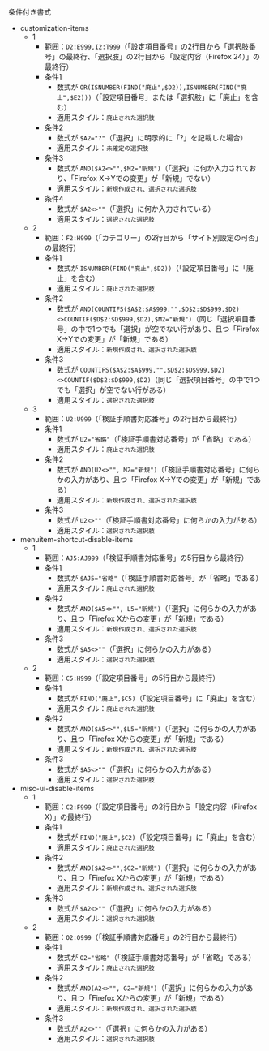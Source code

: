 条件付き書式

 * customization-items
   * 1
     * 範囲：`D2:E999,I2:T999`（「設定項目番号」の2行目から「選択肢番号」の最終行、「選択肢」の2行目から「設定内容（Firefox 24）」の最終行）
     * 条件1
       - 数式が `OR(ISNUMBER(FIND("廃止",$D2)),ISNUMBER(FIND("廃止",$E2)))`（「設定項目番号」または「選択肢」に「廃止」を含む）
       - 適用スタイル：`廃止された選択肢`
     * 条件2
       - 数式が `$A2="?"`（「選択」に明示的に「?」を記載した場合）
       - 適用スタイル：`未確定の選択肢`
     * 条件3
       - 数式が `AND($A2<>"",$M2="新規")`（「選択」に何か入力されており、「Firefox X→Yでの変更」が「新規」でない）
       - 適用スタイル：`新規作成され、選択された選択肢`
     * 条件4
       - 数式が `$A2<>""`（「選択」に何か入力されている）
       - 適用スタイル：`選択された選択肢`
   * 2
     * 範囲：`F2:H999`（「カテゴリー」の2行目から「サイト別設定の可否」の最終行）
     * 条件1
       - 数式が `ISNUMBER(FIND("廃止",$D2))`（「設定項目番号」に「廃止」を含む）
       - 適用スタイル：`廃止された選択肢`
     * 条件2
       - 数式が `AND(COUNTIFS($A$2:$A$999,"",$D$2:$D$999,$D2)<>COUNTIF($D$2:$D$999,$D2),$M2="新規")`（同じ「選択項目番号」の中で1つでも「選択」が空でない行があり、且つ「Firefox X→Yでの変更」が「新規」である）
       - 適用スタイル：`新規作成され、選択された選択肢`
     * 条件3
       - 数式が `COUNTIFS($A$2:$A$999,"",$D$2:$D$999,$D2)<>COUNTIF($D$2:$D$999,$D2)`（同じ「選択項目番号」の中で1つでも「選択」が空でない行がある）
       - 適用スタイル：`選択された選択肢`
   * 3
     * 範囲：`U2:U999`（「検証手順書対応番号」の2行目から最終行）
     * 条件1
       - 数式が `U2="省略"`（「検証手順書対応番号」が「省略」である）
       - 適用スタイル：`廃止された選択肢`
     * 条件2
       - 数式が `AND(U2<>"", M2="新規")`（「検証手順書対応番号」に何らかの入力があり、且つ「Firefox X→Yでの変更」が「新規」である）
       - 適用スタイル：`新規作成され、選択された選択肢`
     * 条件3
       - 数式が `U2<>""`（「検証手順書対応番号」に何らかの入力がある）
       - 適用スタイル：`選択された選択肢`
 * menuitem-shortcut-disable-items
   * 1
     * 範囲：`AJ5:AJ999`（「検証手順書対応番号」の5行目から最終行）
     * 条件1
       - 数式が `$AJ5="省略"`（「検証手順書対応番号」が「省略」である）
       - 適用スタイル：`廃止された選択肢`
     * 条件2
       - 数式が `AND($A5<>"", L5="新規")`（「選択」に何らかの入力があり、且つ「Firefox Xからの変更」が「新規」である）
       - 適用スタイル：`新規作成され、選択された選択肢`
     * 条件3
       - 数式が `$A5<>""`（「選択」に何らかの入力がある）
       - 適用スタイル：`選択された選択肢`
   * 2
     * 範囲：`C5:H999`（「設定項目番号」の5行目から最終行）
     * 条件1
       - 数式が `FIND("廃止",$C5)`（「設定項目番号」に「廃止」を含む）
       - 適用スタイル：`廃止された選択肢`
     * 条件2
       - 数式が `AND($A5<>"",$L5="新規")`（「選択」に何らかの入力があり、且つ「Firefox Xからの変更」が「新規」である）
       - 適用スタイル：`新規作成され、選択された選択肢`
     * 条件3
       - 数式が `$A5<>""`（「選択」に何らかの入力がある）
       - 適用スタイル：`選択された選択肢`
 * misc-ui-disable-items
   * 1
     * 範囲：`C2:F999`（「設定項目番号」の2行目から「設定内容（Firefox X）」の最終行）
     * 条件1
       - 数式が `FIND("廃止",$C2)`（「設定項目番号」に「廃止」を含む）
       - 適用スタイル：`廃止された選択肢`
     * 条件2
       - 数式が `AND($A2<>"",$G2="新規")`（「選択」に何らかの入力があり、且つ「Firefox Xからの変更」が「新規」である）
       - 適用スタイル：`新規作成され、選択された選択肢`
     * 条件3
       - 数式が `$A2<>""`（「選択」に何らかの入力がある）
       - 適用スタイル：`選択された選択肢`
   * 2
     * 範囲：`O2:O999`（「検証手順書対応番号」の2行目から最終行）
     * 条件1
       - 数式が `O2="省略"`（「検証手順書対応番号」が「省略」である）
       - 適用スタイル：`廃止された選択肢`
     * 条件2
       - 数式が `AND(A2<>"", G2="新規")`（「選択」に何らかの入力があり、且つ「Firefox Xからの変更」が「新規」である）
       - 適用スタイル：`新規作成され、選択された選択肢`
     * 条件3
       - 数式が `A2<>""`（「選択」に何らかの入力がある）
       - 適用スタイル：`選択された選択肢`
     
